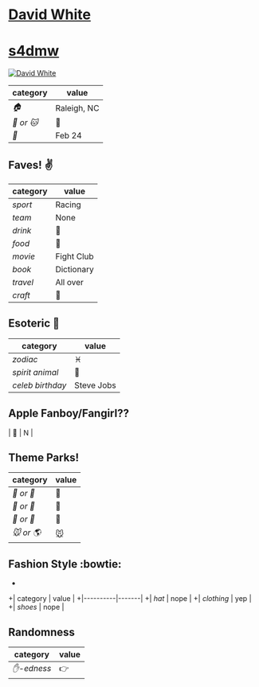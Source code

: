 # [David White](https://github.com/s4dmw)
# [s4dmw](https://github.com/s4dmw)
 [![David White](https://avatars0.githubusercontent.com/u/13879097?v=3&s=460)](https://github.com/s4dmw)

| category | value |
|-----------|-------|
| _:house:_ | Raleigh, NC|
| _:dog: or :cat:_ | :dog: |
| _:birthday:_ | Feb 24 |

## Faves! :v:

| category | value |
|----------|--------|
| _sport_  | Racing |
| _team_   | None |
| _drink_  | :beer: |
| _food_   | :pizza: |
| _movie_  | Fight Club |
| _book_  | Dictionary |
| _travel_ | All over |
| _craft_  | :beer: |

## Esoteric :crystal_ball:

| category | value |
|----------|-------|
| _zodiac_ | :pisces: |
| _spirit animal_ | :dog: |
| _celeb birthday_ | Steve Jobs |

## Apple Fanboy/Fangirl??
| :iphone: | N |

## Theme Parks!
| category | value |
|----------|--------|
| _:ferris_wheel: or :roller_coaster:_ | :roller_coaster: |
| _:monorail: or :bus:_ | :car: |
| _:poultry_leg: or :hamburger:_ | :pizza: |
| _:mouse: or :earth_americas:_| :mouse: |

## Fashion Style :bowtie:
+
+| category | value |
+|----------|-------|
+| _hat_ | nope |
+| _clothing_ | yep |
+| _shoes_ | nope |

## Randomness

| category        | value                        |
|-----------------|------------------------------|
| _:hand:-edness_ |  :point_right: |
